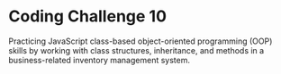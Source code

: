 # Coding Challenge 10
Practicing JavaScript class-based object-oriented programming (OOP) skills by working with class structures, inheritance, and methods in a business-related inventory management system.